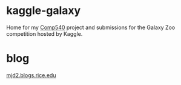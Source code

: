 # kaggle-galaxy
Home for my [Comp540](https://www.clear.rice.edu/comp540/) project and
submissions for the Galaxy Zoo competition hosted by Kaggle.

# blog
[mjd2.blogs.rice.edu](http://mjd2.blogs.rice.edu/)
